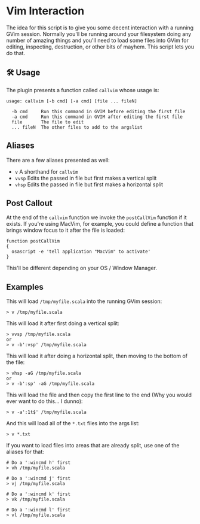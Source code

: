 # Vim Interaction #

The idea for this script is to give you some decent interaction with a running
GVim session.  Normally you'll be running around your filesystem doing any
number of amazing things and you'll need to load some files into GVim for
editing, inspecting, destruction, or other bits of mayhem.  This script lets you
do that.

## 🛠️ Usage

The plugin presents a function called `callvim` whose usage is:

    usage: callvim [-b cmd] [-a cmd] [file ... fileN]

      -b cmd     Run this command in GVIM before editing the first file
      -a cmd     Run this command in GVIM after editing the first file
      file       The file to edit
      ... fileN  The other files to add to the argslist

## Aliases ##

There are a few aliases presented as well:

* `v` A shorthand for `callvim`
* `vvsp` Edits the passed in file but first makes a vertical split
* `vhsp` Edits the passed in file but first makes a horizontal split

## Post Callout ##

At the end of the `callvim` function we invoke the `postCallVim` function if it
exists.  If you're using MacVim, for example, you could define a function that
brings window focus to it after the file is loaded:

    function postCallVim
    {
      osascript -e 'tell application "MacVim" to activate'
    }

This'll be different depending on your OS / Window Manager.

## Examples ##

This will load `/tmp/myfile.scala` into the running GVim session:

    > v /tmp/myfile.scala

This will load it after first doing a vertical split:

    > vvsp /tmp/myfile.scala
    or
    > v -b':vsp' /tmp/myfile.scala

This will load it after doing a horizontal split, then moving to the bottom of
the file:

    > vhsp -aG /tmp/myfile.scala
    or
    > v -b':sp' -aG /tmp/myfile.scala

This will load the file and then copy the first line to the end (Why you would
ever want to do this... I dunno):

    > v -a':1t$' /tmp/myfile.scala

And this will load all of the `*.txt` files into the args list:

    > v *.txt

If you want to load files into areas that are already split, use one of the
aliases for that:

    # Do a ':wincmd h' first
    > vh /tmp/myfile.scala

    # Do a ':wincmd j' first
    > vj /tmp/myfile.scala

    # Do a ':wincmd k' first
    > vk /tmp/myfile.scala

    # Do a ':wincmd l' first
    > vl /tmp/myfile.scala
